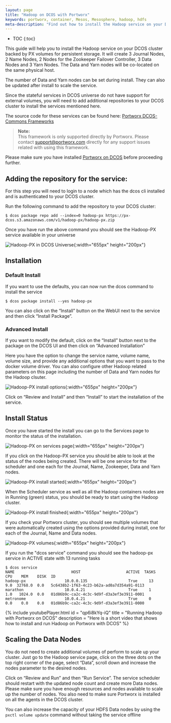 ```yaml
---
layout: page
title: "Hadoop on DCOS with Portworx"
keywords: portworx, container, Mesos, Mesosphere, hadoop, hdfs
meta-description: "Find out how to install the Hadoop service on your DCOS cluster. Follow our step-by-step guide to running stateful services on DCOS today!"
---
```


* TOC
{:toc}

This guide will help you to install the Hadoop service on your DCOS cluster backed by PX volumes for persistent storage.
It will create 3 Journal Nodes, 2 Name Nodes, 2 Nodes for the Zookeeper Failover Controller, 3 Data Nodes and 3 Yarn Nodes.
The Data and Yarn nodes will be co-located on the same physical host. 

The number of Data and Yarn nodes can be set during install. They can also be updated after install to scale the service.

Since the stateful services in DCOS universe do not have support for external volumes, you will need to add additional
repositories to your DCOS cluster to install the services mentioned here. 

The source code for these services can be found here: [Portworx DCOS-Commons Frameworks](https://github.com/portworx/dcos-commons)

>**Note:**<br/>This framework is only supported directly by Portworx.
>Please contact support@portworx.com directly for any support issues related with using this framework.

Please make sure you have installed [Portworx on DCOS](/scheduler/mesosphere-dcos/install.html) before proceeding further.

## Adding the repository for the service:

For this step you will need to login to a node which has the dcos cli installed and is authenticated to your DCOS cluster.

Run the following command to add the repository to your DCOS cluster:

```
$ dcos package repo add --index=0 hadoop-px https://px-dcos.s3.amazonaws.com/v1/hadoop-px/hadoop-px.zip
```

Once you have run the above command you should see the Hadoop-PX service available in your universe

![Hadoop-PX in DCOS Universe](/images/dcos-hadoop-px-universe.png){:width="655px" height="200px"}

## Installation
### Default Install
If you want to use the defaults, you can now run the dcos command to install the service
```
$ dcos package install --yes hadoop-px
```
You can also click on the  “Install” button on the WebUI next to the service and then click “Install Package”.

### Advanced Install
If you want to modify the default, click on the “Install” button next to the package on the DCOS UI and then click on
“Advanced Installation”

Here you have the option to change the service name, volume name, volume size, and provide any additional options that you
want to pass to the docker volume driver. You can also configure other Hadoop related parameters on this page including
the number of Data and Yarn nodes for the Hadoop clsuter.

![Hadoop-PX install options](/images/dcos-hadoop-px-install-options.png){:width="655px" height="200px"}

Click on “Review and Install” and then “Install” to start the installation of the service.

## Install Status
Once you have started the install you can go to the Services page to monitor the status of the installation.

![Hadoop-PX on services page](/images/dcos-hadoop-px-service.png){:width="655px" height="200px"}

If you click on the Hadoop-PX service you should be able to look at the status of the nodes being created. There will be
one service for the scheduler and one each for the Journal, Name, Zookeeper, Data and Yarn nodes. 

![Hadoop-PX install started](/images/dcos-hadoop-px-started-install.png){:width="655px" height="200px"}

When the Scheduler service as well as all the Hadoop containers nodes are in Running (green) status, you should be ready
to start using the Hadoop cluster.

![Hadoop-PX install finished](/images/dcos-hadoop-px-finished-install.png){:width="655px" height="200px"}

If you check your Portworx cluster, you should see multiple volumes that were automatically created using the options
provided during install, one for each of the Journal, Name and Data nodes.

![Hadoop-PX volumes](/images/dcos-hadoop-px-volume-list.png){:width="655px" height="200px"}

If you run the "dcos service" command you should see the hadoop-px service in ACTIVE state with 13 running tasks

```
$ dcos service
NAME                         HOST                    ACTIVE  TASKS  CPU    MEM    DISK  ID                                         
hadoop-px                 10.0.0.135                  True     13   9.0  32768.0  0.0   5c6438b2-1f63-4c23-b62a-ad0a7d354a91-0113  
marathon                  10.0.4.21                   True     1    1.0   1024.0  0.0   01d86b9c-ca2c-4c3c-9d9f-d3a3ef3e3911-0001  
metronome                 10.0.4.21                   True     0    0.0    0.0    0.0   01d86b9c-ca2c-4c3c-9d9f-d3a3ef3e3911-0000  
```

{%
    include youtubePlayer.html
    id = "qp6i8kYq-iQ"
    title = "Running Hadoop with Portworx on DCOS"
    description = "Here is a short video that shows how to install and run Hadoop on Portworx with DCOS"
%}


## Scaling the Data Nodes
You do not need to create additional volumes of perform to scale up your cluster. 
Just go to the Hadoop service page, click on the three dots on the top right corner of the page, select “Data”, scroll
down and increase the nodes parameter to the desired nodes.

Click on “Review and Run” and then “Run Service”. The service scheduler should restart with the updated node count and
create more Data nodes. Please make sure you have enough resources and nodes available to scale up the number of nodes.
You also need to make sure Portworx is installed on all the agents in the DCOS cluster.

You can also increase the capacity of your HDFS Data nodes by using the `pxctl volume update` command without taking the
service offline
